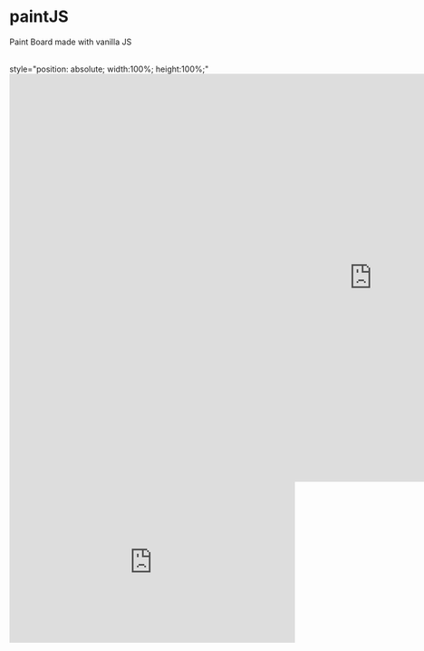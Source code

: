 # paintJS
Paint Board made with vanilla JS
<br><br>


<div style="position: relative; height: 0px; padding-bottom: 56.25%; text-align: left;">
<!--iframe태그 안에 아래 코드를 그대로 잘라넣기해주세요(컨트롤+x , 컨트롤+v)-->
style="position: absolute; width:100%; height:100%;"

<!--사용예)-->
<!--아래의 태그를 제일 밑에있는 태그처럼 수정-->
<iframe width="1280" height="720" src="https://www.youtube.com/embed/Y_IpTWEy9vo" frameborder="0" allow="accelerometer; autoplay; encrypted-media; gyroscope; picture-in-picture" allowfullscreen></iframe>

<iframe style="position: absolute; width:100%; height:100%;" width="1280" height="720" src="https://www.youtube.com/embed/Y_IpTWEy9vo" frameborder="0" allow="accelerometer; autoplay; encrypted-media; gyroscope; picture-in-picture" allowfullscreen=""></iframe>
</div>
